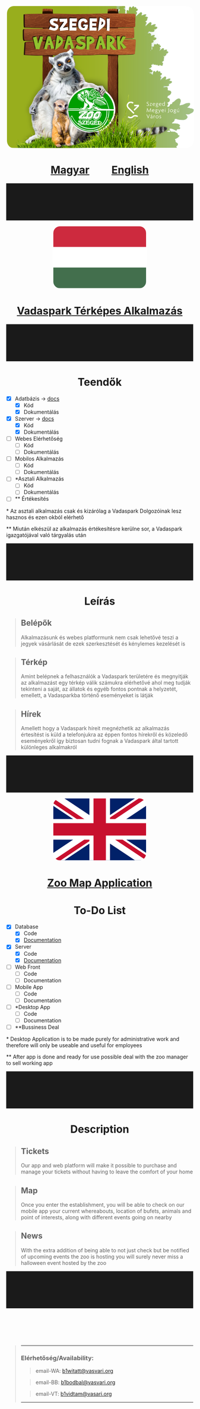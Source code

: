 <img style="border-radius:20px; border-left:2px solid white;"  src="./Images/Logo.png"/>

<div align="center">
<h1>
<a href="#hun">Magyar</a>
<span>&nbsp&nbsp&nbsp&nbsp&nbsp&nbsp&nbsp</span>
<a href="#eng">English</a>
</h1>
</div>

<hr style="height:100px;">

<div align="center">
<img style="border-radius:20px; border:2px solid white;"  src="./Images/magyar.png"/>
</div>

<div align="center" id="hun">
<h1 style="text-decoration: underline;">    
<strong>
<a href="https://zooszeged.hu/">Vadaspark</a> Térképes Alkalmazás
</strong>
</h1>
</div>

<hr style="height:100px;">

<div align="center">
<h1>Teendők</h1>
</div>

-   [x] Adatbázis -> [docs](server/src/config/README.md)
    -   [x] Kód
    -   [x] Dokumentálás
-   [x] Szerver -> [docs](server/README.md)
    -   [x] Kód
    -   [x] Dokumentálás
-   [ ] Webes Elérhetőség
    -   [ ] Kód
    -   [ ] Dokumentálás
-   [ ] Mobilos Alkalmazás
    -   [ ] Kód
    -   [ ] Dokumentálás
-   [ ] \*Asztali Alkalmazás
    -   [ ] Kód
    -   [ ] Dokumentálás
-   [ ] \*\* Értékesítés

\* Az asztali alkalmazás csak és kizárólag a Vadaspark Dolgozóinak lesz hasznos és ezen okból elérhető

\*\* Miután elkészül az alkalmazás értékesítésre kerülne sor, a Vadaspark igazgatójával való tárgyalás után

<hr style="height:100px;">

<div>
<h1 align="center">Leírás</h1>
</div>

> ## Belépők
>
> Alkalmazásunk és webes platformunk nem csak lehetővé teszi a jegyek vásárlását de ezek szerkesztését és kénylemes kezelését is

> ## Térkép
>
> Amint belépnek a felhasználók a Vadaspark területére és megnyitják az alkalmazást egy térkép válik számukra elérhetővé ahol meg tudják tekinteni a saját, az állatok és egyéb fontos pontnak a helyzetét, emellett, a Vadasparkba történő eseményeket is látják

> ## Hírek
>
> Amellett hogy a Vadaspark híreit megnézhetik az alkalmazás értesítést is küld a telefonjukra az éppen fontos hírekről és közeledő eseményekről így biztosan tudni fognak a Vadaspark által tartott különleges alkalmakról

<hr style="height:100px;">

<div align="center">
    <img style="border-radius:20px; border:2px solid white;"  src="./Images/english.png"/>
</div>

<div align="center" id="eng">
<h1 style="text-decoration: underline;">    
<strong>
    <a href="https://zooszeged.hu/">Zoo</a> Map Application
</strong>
</h1>
</div>

<div align="center">
<h1>To-Do List</h1>
</div>

-   [x] Database
    -   [x] Code
    -   [x] [Documentation](server/src/config/README.md)
-   [x] Server
    -   [x] Code
    -   [x] [Documentation](server/README.md)
-   [ ] Web Front
    -   [ ] Code
    -   [ ] Documentation
-   [ ] Mobile App
    -   [ ] Code
    -   [ ] Documentation
-   [ ] \*Desktop App
    -   [ ] Code
    -   [ ] Documentation
-   [ ] \*\*Bussiness Deal

\* Desktop Application is to be made purely for administrative work and therefore will only be useable and useful for employees

\*\* After app is done and ready for use possible deal with the zoo manager to sell working app

<hr style="height:100px;">

<div align="center">
<h1>Description</h1>
</div>

> ## Tickets
>
> Our app and web platform will make it possible to purchase and manage your tickets without having to leave the comfort of your home

> ## Map
>
> Once you enter the establishment, you will be able to check on our mobile app your current whereabouts, location of bufets, animals and point of interests, along with different events going on nearby

> ## News
>
> With the extra addition of being able to not just check but be notified of upcoming events the zoo is hosting you will surely never miss a halloween event hosted by the zoo

<hr style="height:100px;margin-bottom:100px">

> ---
>
> ### Elérhetőség/Availability:
>
> > email-WA: b1witatt@vasvari.org
>
> > email-BB: b1bodbal@vasvari.org
>
> > email-VT: b1vidtam@vasari.org
>
> ---
